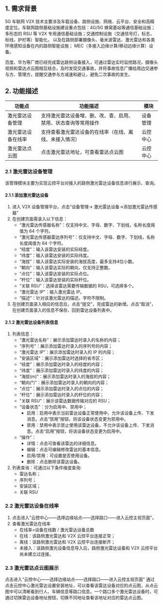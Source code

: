 ## 1. 需求背景

5G ⻋联⽹ V2X 技术主要涉及⻋载设备、路侧设施、⽹络、云平台、安全和⾼精度定位。⻋联⽹路侧基础设施建设重点包括：4G/5G 蜂窝基站等通信基础设施；多形态的 RSU 等 V2X
专⽤通信基础设施；交通控制设施（交通信号灯，标志，标线，护栏等）智能化， 以及在路侧部署摄像头、毫⽶波雷达、激光雷达和各类环境感知设备在内的路侧智能设施； MEC（多接⼊边缘计算/移动边缘计算）设备。

百度、华为等厂商已经完成雷达路侧设备接入，可通过雷达实时监控路况，摄像头视频和雷达点云图相互结合，及时发现交通事故，并将事故信息广播给周边交通参与方、管理方，提醒交通参与方减速和避让，避免二次事故的发生。

## 2. 功能描述

| 功能点       | 功能描述                            | 模块   |
| --------- | ------------------------------- | ---- |
| 激光雷达设备管理  | 支持激光雷达设备增、删、改、查、启用、禁用、状态查询等常用操作 | 设备管理 |
| 激光雷达设备在线率 | 支持查看激光雷达设备的在线率（在线、离线、未接入情况）     | 云控中心 |
| 激光雷达点云图   | 点击激光雷达地址，可查看雷达点云图               | 云控中心 |

### 2.1 激光雷达设备管理

该管理模块主要为实现云控平台对接入的路侧激光雷达设备信息进行展示、查询。

#### 2.1.1 添加激光雷达设备

1. 进入 V2X 设备管理平台，点击“设备管理-> 激光雷达设备->添加激光雷达传感器”
2. 在创建页面需录入以下信息：
   - “激光雷达传感器名称”：仅支持中文、字母、数字、下划线，名称长度阈值为 64 个字符。
   - “激光雷达传感器雷达序列号”：仅支持中文、字母、数字、下划线，名称长度阈值为 64 个字符。
   - “经度”：输入该雷达安装的实际经度。
   - “纬度”：输入该雷达安装的实际纬度。
   - “海拔”：输入该雷达实际安装的海拔高度，最多支持4位小数。
   - “朝向”：输入该雷达实际的朝向，仅支持正整数。
   - “点位”：输入该雷达安装的实际点位。
   - “杆位”：输入该雷达安装的实际杆位。
   - “关联 RSU”：选择该雷达需要传输数据的 RSU，可选择多个。
   - “激光雷达 IP”：输入激光雷达 IP。
   - “描述”：针对该激光雷达的描述。字符不限制。
3. 在创建页面录入相应的信息后，点击“提交”，完成雷达的新增。点击“取消”，在创建页面录入的信息不保存，回到雷达设备列表中。

#### 2.1.2 激光雷达设备列表信息

1. 列表信息：
   - “激光雷达名称”：展示添加雷达时录入的名称的内容；
   - “序列号”：展示添加雷达时录入的序列号的内容；
   - “激光雷达 IP”：展示添加雷达时录入的 IP 的内容；
   - "安装区域"：展示添加雷达时选择的省市区；
   - “经度”：展示添加雷达时录入的经度的内容；
   - “纬度”：展示添加雷达时录入的纬度的内容；
   - “海拔(m)”：展示添加雷达时录入的海拔的内容；
   - “朝向(°)”：展示添加雷达时录入的朝向的内容；
   - “点位”：展示添加雷达时录入的点位的内容；
   - “杆位”：展示添加雷达时录入的杆位的内容；
   - "关联 RSU"：展示该雷达数据传输对应的 RSU；
   - “设备状态"：分为启用中、禁用中；
     - 启用：启用中表示当前雷达设备正常使用中，允许该设备上传、下发消息。点击“禁用”按钮，将该设备状态变更为禁用中。
     - 禁用：禁用中表示禁止使用该雷达设备，不允许该设备上传、下发消息。点击“启用”按钮，将该设备状态变更为启用中。
   - “操作”：
     - 详情：点击可查看该雷达的详细信息。
     - 编辑：点击可编辑修改雷达的基本信息。
     - 启用/禁用：可设置是否使用设备。
     - 删除：点击删除该雷达设备。
2. 列表查询：可通过以下条件维度查询:
   - 雷达名称；
   - 序列号；
   - 安装区域；
   - 关联 RSU

### 2.2 激光雷达设备在线率

1. 点击进入"云控中心——选择边缘站点——选择路口——进入云控主视页面"。
2. 查看激光雷达在线率
   - 在线率=设备在线数 / 激光雷达设备总数
   - 在线：该路侧激光雷达和 V2X 云控平台连接正常；
   - 离线：该路侧激光雷达和 V2X 云控平台连接断开；
   - 未接入：该路侧激光设备信息导入后，路侧激光雷达设备和 V2X 云控平台尚未建立过连接。

### 2.3 激光雷达点云图展示

点击进入"云控中心——选择边缘站点——选择路口——进入云控主视页面"
通过点击云控中心激光雷达设置安装地址，可以查看该雷达设备对应的点云图，从点云图中可以清晰看到行人、车辆信息等路口信息。一个路口多个激光雷达设备时，可通过切换雷达设备地址按钮，切换不同地址查看该地址对应的雷达点云图。
